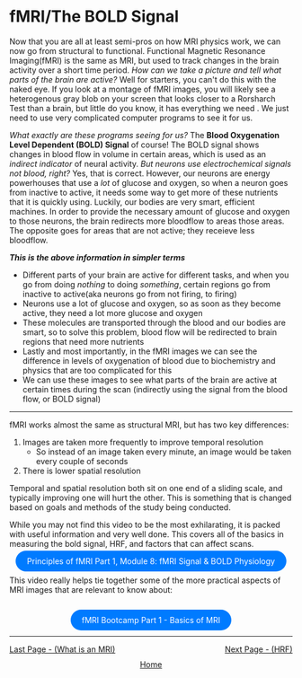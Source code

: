 # fMRI/The BOLD Signal

Now that you are all at least semi-pros on how MRI physics work, we can now go from structural to functional. Functional Magnetic Resonance Imaging(fMRI) is the same as MRI, but used to track changes in the brain activity over a short time period. 
*How can we take a picture and tell what parts of the brain are active?* Well for starters, you can't do this with the naked eye. If you look at a montage of fMRI images, you will likely see a heterogenous gray blob on your screen that looks closer to a Rorsharch Test than a brain, but little do you know, it has everything we need . We just need to use very complicated computer programs to see it for us. 

*What exactly are these programs seeing for us?* The **Blood Oxygenation Level Dependent (BOLD) Signal** of course! The BOLD signal shows changes in blood flow in volume in certain areas, which is used as an *indirect indicator* of neural activity. *But neurons use electrochemical signals not blood, right?* Yes, that is correct. However, our neurons are energy powerhouses that use a *lot* of glucose and oxygen, so when a neuron goes from inactive to active, it needs some way to get more of these nutrients that it is quickly using. Luckily, our bodies are very smart, efficient machines. In order to provide the necessary amount of glucose and oxygen to those neurons, the brain redirects more bloodflow to areas those areas. The opposite goes for areas that are not active; they receieve less bloodflow. 


***This is the above information in simpler terms*** 
- Different parts of your brain are active for different tasks, and when you go from doing *nothing* to doing *something*, certain regions go from inactive to active(aka neurons go from not firing, to firing)
- Neurons use a lot of glucose and oxygen, so as soon as they become active, they need a lot more glucose and oxygen
- These molecules are transported through the blood and our bodies are smart, so to solve this problem, blood flow will be redirected to brain regions that need more nutrients
- Lastly and most importantly, in the fMRI images we can see the difference in levels of oxygenation of blood due to biochemistry and physics that are too complicated for this
- We can use these images to see what parts of the brain are active at certain times during the scan (indirectly using the signal from the blood flow, or BOLD signal) 
------------------------------
fMRI works almost the same as structural MRI, but has two key differences:
1. Images are taken more frequently to improve temporal resolution
   - So instead of an image taken every minute, an image would be taken every couple of seconds
2. There is lower spatial resolution

Temporal and spatial resolution both sit on one end of a sliding scale, and typically improving one will hurt the other. This is something that is changed based on goals and methods of the study being conducted.

   

While you may not find this video to be the most exhilarating, it is packed with useful information and very well done. This covers all of the basics in measuring the bold signal, HRF, and factors that can affect scans.

<div align="center" margin-bottom="80">
    <a href="https://youtu.be/jG2WQpgpnMs?si=l3bg7cT2EGPDXMgC" border="10" style="padding: 10px 20px; background-color: #007bff; color: white; text-decoration: none; border-radius: 100px;"> Principles of fMRI Part 1, Module 8: fMRI Signal & BOLD Physiology </a>
</div>
<br/> 
This video really helps tie together some of the more practical aspects of MRI images that are relevant to know about: 
<br/> 
<br/> 
<div align="center" style="margin-top: 20px; margin-bottom: 20px">
    <a href="https://www.youtube.com/watch?v=yA65FuSpOMs&list=PLyGKBDfnk-iDVpUGSR_GlDmQrZOS0Lk6k&index=1&t=1s" style="padding: 10px 20px; background-color: #007bff; color: white; text-decoration: none; border-radius: 100px;"> fMRI Bootcamp Part 1 - Basics of MRI </a>
</div>

 ------------------------------------------------------------------------------------------------


 <div style="display: flex; justify-content: space-between;">
  <a href="what_is_an_mri.html">Last Page - (What is an MRI)</a>
  <a href="hrf.html">Next Page - (HRF)</a>
</div>

<div style="text-align: center; margin-top: 10px;">
  <a href="/fmri-for-beginners/">Home</a>
</div>
